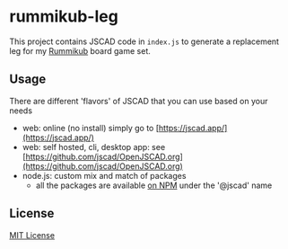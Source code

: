 # rummikub-leg

This project contains JSCAD code in `index.js` to generate a replacement leg for my [Rummikub](https://en.wikipedia.org/wiki/Rummikub) board game set.

## Usage

There are different 'flavors' of JSCAD that you can use based on your needs
- web: online (no install) simply go to [https://jscad.app/](https://jscad.app/)
- web: self hosted, cli, desktop app: see [https://github.com/jscad/OpenJSCAD.org](https://github.com/jscad/OpenJSCAD.org)
- node.js: custom mix and match of packages
  * all the packages are available [on NPM](https://www.npmjs.com/search?q=%40jscad) under the '@jscad' name

## License

[MIT License](./LICENSE)
